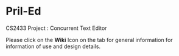 # Pril-Ed
CS2433 Project : Concurrent Text Editor

Please click on the **Wiki** Icon on the tab for general information for information of use and design details.
